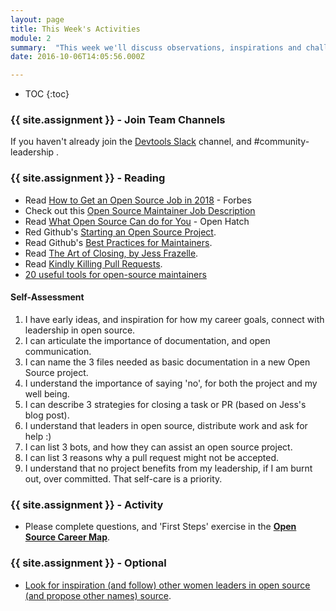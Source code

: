 ```yaml
---
layout: page
title: This Week's Activities
module: 2
summary:  "This week we'll discuss observations, inspirations and challenges experienced during last week's activities, and set the stage for this week's which are intended to help you connect your personal goals to open source leadership contribution."
date: 2016-10-06T14:05:56.000Z

---
```

* TOC
{:toc}


### {{ site.assignment }} - Join Team Channels
If you haven't already join the [Devtools Slack](https://devtools-html-slack.herokuapp.com/) channel, and #community-leadership .

### {{ site.assignment }} - Reading

* Read [How to Get an Open Source Job in 2018](https://www.forbes.com/sites/louiscolumbus/2018/08/14/how-to-get-an-open-source-developer-job-in-2018/#19ca7b6e5b85) - Forbes
* Check out this [Open Source Maintainer Job Description](https://www.womenwhocode.com/jobs/3266)
* Read [What Open Source Can do for You](http://openhatch.org/blog/2013/what-contributing-to-open-source-can-give-back-to-you/) - Open Hatch
* Red Github's [Starting an Open Source Project](https://opensource.guide/starting-a-project/).
* Read Github's [Best Practices for Maintainers](https://opensource.guide/best-practices/).
* Read [The Art of Closing, by Jess Frazelle](https://blog.jessfraz.com/post/the-art-of-closing/).
* Read [Kindly Killing Pull Requests](https://blog.github.com/2016-03-15-kindly-closing-pull-requests/).
* [20 useful tools for open-source maintainers](https://issuehunt.io/blog/20-useful-tools-for-open-source-maintainers-5be91c51238cc500576d8c7d)

#### Self-Assessment

1. I have early ideas, and inspiration for how my career goals, connect with leadership in open source.
2. I can articulate the importance of documentation, and open communication.
3. I can name the 3 files needed as basic documentation in a new Open Source project.
3. I understand the importance of saying 'no', for both the project and my well being.
4. I can describe 3 strategies for closing a task or PR (based on Jess's blog post).
5. I understand that leaders in open source, distribute work and ask for help :)
6. I can list 3 bots, and how they can assist an open source project.
7. I can list 3 reasons why a pull request might not be accepted.
8. I understand that no project benefits from my leadership, if I am burnt out, over committed.  That self-care is a priority.


### {{ site.assignment }} - Activity

* Please complete questions, and 'First Steps' exercise in the **[Open Source Career Map](https://docs.google.com/document/d/1u8G3cTYVBrSWcUIaU_m7Xixr3wlDS3rlBL4HvCzoPPw/edit#)**.

### {{ site.assignment }} - Optional
* [Look for inspiration (and follow)  other women leaders in open source (and propose other names) source](https://blog.sourced.tech/post/100-awesome-women-in-the-open-source-community-you-should-know/).
